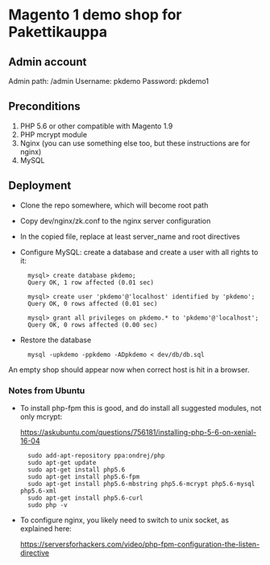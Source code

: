 # Magento 1 demo shop for Pakettikauppa

## Admin account

Admin path: /admin
Username: pkdemo
Password: pkdemo1

## Preconditions

1. PHP 5.6 or other compatible with Magento 1.9
2. PHP mcrypt module
3. Nginx (you can use something else too, but these instructions are for nginx)
4. MySQL

## Deployment

* Clone the repo somewhere, which will become root path
* Copy dev/nginx/zk.conf to the nginx server configuration
* In the copied file, replace at least server_name and root directives
* Configure MySQL: create a database and create a user with all rights to it:

        mysql> create database pkdemo;
        Query OK, 1 row affected (0.01 sec)

        mysql> create user 'pkdemo'@'localhost' identified by 'pkdemo';
        Query OK, 0 rows affected (0.01 sec)

        mysql> grant all privileges on pkdemo.* to 'pkdemo'@'localhost';
        Query OK, 0 rows affected (0.00 sec)

* Restore the database

        mysql -upkdemo -ppkdemo -ADpkdemo < dev/db/db.sql

An empty shop should appear now when correct host is hit in a browser.

### Notes from Ubuntu

* To install php-fpm this is good, and do install all suggested modules, not only mcrypt:

    https://askubuntu.com/questions/756181/installing-php-5-6-on-xenial-16-04

        sudo add-apt-repository ppa:ondrej/php
        sudo apt-get update
        sudo apt-get install php5.6
        sudo apt-get install php5.6-fpm
        sudo apt-get install php5.6-mbstring php5.6-mcrypt php5.6-mysql php5.6-xml
        sudo apt-get install php5.6-curl
        sudo php -v

* To configure nginx, you likely need to switch to unix socket, as explained here:

    https://serversforhackers.com/video/php-fpm-configuration-the-listen-directive
